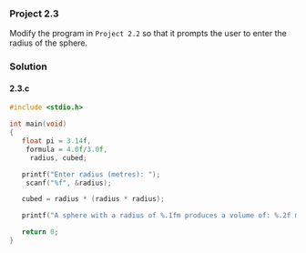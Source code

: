 ### Project 2.3
Modify the program in `Project 2.2` so that it prompts the user to enter the radius of the sphere.
### Solution

#### 2.3.c
```c
#include <stdio.h>

int main(void)
{
   float pi = 3.14f,
    formula = 4.0f/3.0f,
     radius, cubed;

   printf("Enter radius (metres): ");
    scanf("%f", &radius);

   cubed = radius * (radius * radius);

   printf("A sphere with a radius of %.1fm produces a volume of: %.2f metres-cubed.\n", radius, formula * pi * cubed);

   return 0;
}
```

